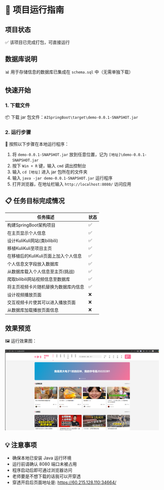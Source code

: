 # 🚀 项目运行指南

## 项目状态
✅ 该项目已完成打包，可直接运行

## 数据库说明
📊 用于存储信息的数据库已集成在 `schema.sql` 中（无需单独下载）

## 快速开始

### 1. 下载文件
📦 下载 jar 包文件：`AISpringBoot\target\demo-0.0.1-SNAPSHOT.jar`

### 2. 运行步骤
🔧 按照以下步骤在本地运行程序：

1. 将 `demo-0.0.1-SNAPSHOT.jar` 放到任意位置，记为 `[地址]\demo-0.0.1-SNAPSHOT.jar`
2. 按下 `Win + R` 键，输入 `cmd` 调出控制台
3. 输入 `cd [地址]` 进入 jar 包所在的文件夹
4. 输入 `java -jar demo-0.0.1-SNAPSHOT.jar` 运行程序
5. 打开浏览器，在地址栏输入 `http://localhost:8080/` 访问应用

## 📋 任务目标完成情况

| 任务描述 | 状态 |
|---------|------|
| 构建SpringBoot架构项目 | ✅ |
| 在主页显示个人信息 | ✅ |
| 设计KuliKuli网站(类bilibili) | ✅ |
| 移植KuliKuli至项目主页 | ✅ |
| 在移植后的KuliKuli页面上加入个人信息 | ✅ |
| 个人信息文字段放入数据库 | ✅ |
| 从数据库载入个人信息至主页(挑战) | ✅ |
| 爬取bilibili网站视频信息至数据库 | ✅ |
| 将主页视频卡片随机替换为数据库内信息 | ✅ |
| 设计视频播放页面 | ❌ |
| 交互视频卡片使其可以进入播放页面 | ❌ |
| 从数据库加载播放页面信息 | ❌ |

## 效果预览
🖼️ 运行效果图：

![效果预览](./效果图.png)

## 💡 注意事项
- 确保本地已安装 Java 运行环境
- 运行前请确认 8080 端口未被占用
- 程序启动后即可通过浏览器访问
- 老师要是不想下载的话我可以开穿透
- 穿透开启后页面地址是: https://60.215.128.110:34664/